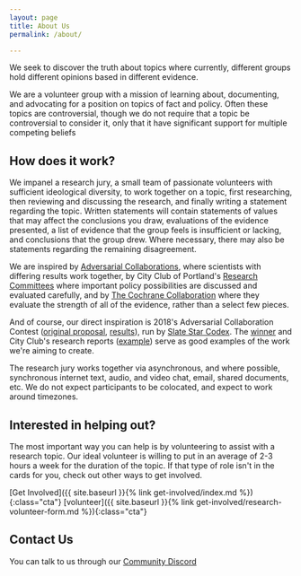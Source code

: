 ```yaml
---
layout: page
title: About Us
permalink: /about/

---
```


We seek to discover the truth about topics where currently, different groups hold different opinions based in different evidence.

We are a volunteer group with a mission of learning about, documenting, and advocating for a position on topics of fact and policy. Often these topics are controversial, though we do not require that a topic be controversial to consider it, only that it have significant support for multiple competing beliefs 

## How does it work?

We impanel a research jury, a small team of passionate volunteers with sufficient ideological diversity, to work together on a topic, first researching, then reviewing and discussing the research, and finally writing a statement regarding the topic. Written statements will contain statements of values that may affect the conclusions you draw, evaluations of the evidence presented, a list of evidence that the group feels is insufficient or lacking, and conclusions that the group drew. Where necessary, there may also be statements regarding the remaining disagreement.

We are inspired by [Adversarial Collaborations](https://en.wikipedia.org/wiki/Adversarial_collaboration), where scientists with differing results work together, by City Club of Portland's [Research Committees](https://www.pdxcityclub.org/research/) where important policy possibilities are discussed and evaluated carefully, and by [The Cochrane Collaboration](https://us.cochrane.org) where they evaluate the strength of all of the evidence, rather than a select few pieces. 

And of course, our direct inspiration is 2018's Adversarial Collaboration Contest ([original proposal](https://slatestarcodex.com/2018/04/26/call-for-adversarial-collaborations/), [results](https://slatestarcodex.com/2018/09/26/adversarial-collaboration-contest-results/)), run by [Slate Star Codex](https://slatestarcodex.com). The [winner](https://slatestarcodex.com/2018/09/04/acc-entry-does-the-education-system-adequately-serve-advanced-students/) and City Club's research reports ([example](https://www.pdxcityclub.org/wp-content/uploads/2018/08/Measure-103-Grocery-Taxes-FINAL.pdf)) serve as good examples of the work we're aiming to create. 

The research jury works together via asynchronous, and where possible, synchronous internet text, audio, and video chat, email, shared documents, etc. We do not expect participants to be colocated, and expect to work around timezones.

## Interested in helping out?

The most important way you can help is by volunteering to assist with a research topic. Our ideal volunteer is willing to put in an average of 2-3 hours a week for the duration of the topic. If that type of role isn't in the cards for you, check out other ways to get involved.

[Get Involved]({{ site.baseurl }}{% link get-involved/index.md %}){:class="cta"}
<span class="u-float-right">[volunteer]({{ site.baseurl }}{% link get-involved/research-volunteer-form.md %}){:class="cta"}</span>

## Contact Us

You can talk to us through our [Community Discord](https://discord.gg/jW3PSVQ)
